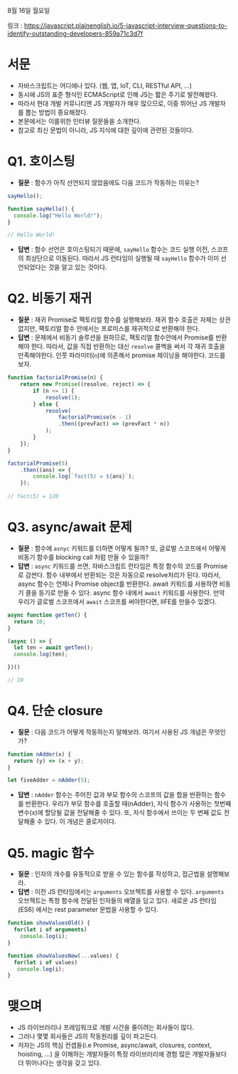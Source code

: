 8월 16일 월요일

링크 : https://javascript.plainenglish.io/5-javascript-interview-questions-to-identify-outstanding-developers-859a71c3d7f


# 서문
* 자바스크립트는 어디에나 있다. (웹, 앱, IoT, CLI, RESTful API, ...)
* 동시에 JS의 표준 형식인 ECMAScript로 인해 JS는 짧은 주기로 발전해왔다.
* 따라서 현대 개발 커뮤니티엔 JS 개발자가 매우 많으므로, 이중 뛰어난 JS 개발자를 뽑는 방법이 중요해졌다.
* 본문에서는 이를위한 인터뷰 질문들을 소개한다. 
* 참고로 최신 문법이 아니라, JS 지식에 대한 깊이에 관련된 것들이다.


# Q1. 호이스팅
* **질문** : 함수가 아직 선언되지 않았음에도 다음 코드가 작동하는 이유는?
```javascript
sayHello();

function sayHello() {
  console.log("Hello World!");
}

// Hello World!
```
* **답변** : 함수 선언은 호이스팅되기 때문에, `sayHello` 함수는 코드 실행 이전, 스코프의 최상단으로 이동된다.
따라서 JS 런타임이 실행될 때 `sayHello` 함수가 이미 선언되었다는 것을 알고 있는 것이다.



# Q2. 비동기 재귀
* **질문** : 재귀 Promise로 팩토리얼 함수를 실행해보라. 재귀 함수 호출은 자체는 상관 없지만, 팩토리얼 함수 안에서는 프로미스를 재귀적으로 반환해야 한다.
* **답변** : 문제에서 비동기 솔루션을 원하므로, 팩토리얼 함수안에서 Promise를 반환해야 한다. 따라서, 값을 직접 반환하는 대신 `resolve` 콜백을 써서 각 재귀 호출을 만족해야한다. 인풋 파라미터(`n`)에 의존해서 promise 체이닝을 해야한다. 코드를 보자.
```javascript
function factorialPromise(n) {
    return new Promise((resolve, reject) => {
        if (n <= 1) {
            resolve(1);
        } else {
            resolve(
                factorialPromise(n - 1)
                .then((prevFact) => (prevFact * n))
            );
        }
    });
}

factorialPromise(5)
    .then((ans) => {
        console.log(`fact(5) = ${ans}`);
    });
    
// fact(5) = 120
```


# Q3. async/await 문제
* **질문** : 함수에 `asnyc` 키워드를 더하면 어떻게 될까? 또, 글로벌 스코프에서 어떻게 비동기 함수를 blocking call 처럼 만들 수 있을까?
* **답변** : `async` 키워드를 쓰면, 자바스크립트 런타임은 특정 함수의 코드를 Promise로 감싼다. 함수 내부에서 반환되는 것은 자동으로 resolve처리가 된다. 따라서, async 함수는 언제나 Promise object를 반환한다.
await 키워드를 사용하면 비동기 콜을 동기로 만들 수 있다. async 함수 내에서 `await` 키워드를 사용한다. 만약 우리가 글로벌 스코프에서 `await` 스코프를 써야한다면, IIFE를 만들수 있겠다.
```javascript
async function getTen() {
  return 10;
}

(async () => {
  let ten = await getTen();
  console.log(ten);

})()

// 10
```


# Q4. 단순 closure
* **질문** : 다음 코드가 어떻게 작동하는지 말해보라. 여기서 사용된 JS 개념은 무엇인가?
```javascript
function nAdder(x) {
  return (y) => (x + y);
}

let fiveAdder = nAdder(5);
```
* **답변** : `nAdder` 함수는 주어진 값과 부모 함수의 스코프의 값을 합을 반환하는 함수를 반환한다. 우리가 부모 함수를 호출할 때(nAdder), 자식 함수가 사용하는 첫번째 변수(x)에 할당될 값을 전달해줄 수 있다. 또, 자식 함수에서 쓰이는 두 번째 값도 전달해줄 수 있다. 이 개념은 클로저이다.


# Q5. magic 함수
* **질문** : 인자의 개수를 유동적으로 받을 수 있는 함수를 작성하고, 접근법을 설명해보라.
* **답변** : 이전 JS 런타임에서는 `arguments` 오브젝트를 사용할 수 있다. `arguments` 오브젝트는 특정 함수에 전달된 인자들의 배열을 담고 있다. 새로운 JS 런타임(ES6) 에서는 rest parameter 문법을 사용할 수 있다.
```javascript
function showValuesOld() {
  for(let i of arguments)
    console.log(i);
}

function showValuesNew(...values) {
  for(let i of values)
   console.log(i);
}
```


# 맺으며
* JS 라이브러리나 프레임워크로 개발 시간을 줄이려는 회사들이 많다.
* 그러나 몇몇 회사들은 JS의 작동원리를 깊이 파고든다.
* 저자는 JS의 핵심 컨셉들(i.e Promise, async/await, closures, context, hoisting, ...) 을 이해하는 개발자들이 특정 라이브러리에 경험 많은 개발자들보다 더 뛰어나다는 생각을 갖고 있다.
